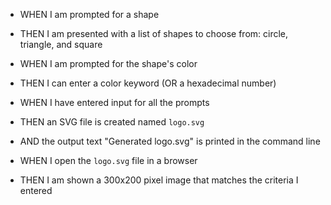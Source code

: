 - WHEN I am prompted for a shape
- THEN I am presented with a list of shapes to choose from: circle, triangle, and square

- WHEN I am prompted for the shape's color
- THEN I can enter a color keyword (OR a hexadecimal number)

- WHEN I have entered input for all the prompts
- THEN an SVG file is created named `logo.svg`
- AND the output text "Generated logo.svg" is printed in the command line

- WHEN I open the `logo.svg` file in a browser
- THEN I am shown a 300x200 pixel image that matches the criteria I entered